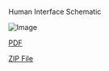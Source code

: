 Human Interface Schematic

![Image](https://github.com/user-attachments/assets/3c00455d-6892-4a32-8cf7-b4c313df1934)

[PDF](https://github.com/user-attachments/files/18901277/EGR318_HI_Schematic_PDF.pdf)

[ZIP File](https://github.com/ibmyers2/EGR314_Team309_IBM/raw/refs/heads/main/EGR314HI%20(2).zip)
